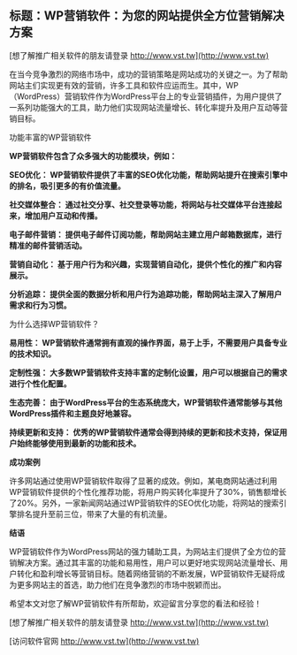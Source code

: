 ## **标题：WP营销软件：为您的网站提供全方位营销解决方案**

[想了解推广相关软件的朋友请登录 http://www.vst.tw](http://www.vst.tw)

在当今竞争激烈的网络市场中，成功的营销策略是网站成功的关键之一。为了帮助网站主们实现更有效的营销，许多工具和软件应运而生。其中，WP（WordPress）营销软件作为WordPress平台上的专业营销插件，为用户提供了一系列功能强大的工具，助力他们实现网站流量增长、转化率提升及用户互动等营销目标。

功能丰富的WP营销软件

**WP营销软件包含了众多强大的功能模块，例如：**

**SEO优化： WP营销软件提供了丰富的SEO优化功能，帮助网站提升在搜索引擎中的排名，吸引更多的有价值流量。**

**社交媒体整合： 通过社交分享、社交登录等功能，将网站与社交媒体平台连接起来，增加用户互动和传播。**

**电子邮件营销： 提供电子邮件订阅功能，帮助网站主建立用户邮箱数据库，进行精准的邮件营销活动。**

**营销自动化： 基于用户行为和兴趣，实现营销自动化，提供个性化的推广和内容展示。**

**分析追踪： 提供全面的数据分析和用户行为追踪功能，帮助网站主深入了解用户需求和行为习惯。**

为什么选择WP营销软件？

**易用性： WP营销软件通常拥有直观的操作界面，易于上手，不需要用户具备专业的技术知识。**

**定制性强： 大多数WP营销软件支持丰富的定制化设置，用户可以根据自己的需求进行个性化配置。**

**生态完善： 由于WordPress平台的生态系统庞大，WP营销软件通常能够与其他WordPress插件和主题良好地兼容。**

**持续更新和支持： 优秀的WP营销软件通常会得到持续的更新和技术支持，保证用户始终能够使用到最新的功能和技术。**

**成功案例**

许多网站通过使用WP营销软件取得了显著的成效。例如，某电商网站通过利用WP营销软件提供的个性化推荐功能，将用户购买转化率提升了30%，销售额增长了20%。另外，一家新闻网站通过WP营销软件的SEO优化功能，将网站的搜索引擎排名提升至前三位，带来了大量的有机流量。

**结语**

WP营销软件作为WordPress网站的强力辅助工具，为网站主们提供了全方位的营销解决方案。通过其丰富的功能和易用性，用户可以更好地实现网站流量增长、用户转化和盈利增长等营销目标。随着网络营销的不断发展，WP营销软件无疑将成为更多网站主的首选，助力他们在竞争激烈的市场中脱颖而出。

希望本文对您了解WP营销软件有所帮助，欢迎留言分享您的看法和经验！

[想了解推广相关软件的朋友请登录 http://www.vst.tw](http://www.vst.tw)


[访问软件官网 http://www.vst.tw](http://www.vst.tw)
